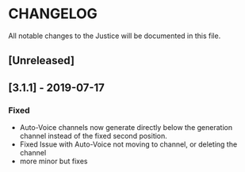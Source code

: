 # CHANGELOG
All notable changes to the Justice will be documented in this file.

## [Unreleased]

## [3.1.1] - 2019-07-17
### Fixed 
- Auto-Voice channels now generate directly below the generation channel instead of the fixed second position.
- Fixed Issue with Auto-Voice not moving to channel, or deleting the channel
- more minor but fixes
